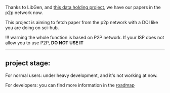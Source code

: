 Thanks to LibGen, and [this data holding project](https://www.reddit.com/r/libgen/comments/eo0y2c/library_genesis_project_update_25_million_books/),
we have our papers in the p2p network now.

This project is aiming to fetch paper from the p2p network with a DOI like you are doing on sci-hub.

<!-- prettier-ignore -->
!!! warning
    the whole function is based on P2P network.
    If your ISP does not allow you to use P2P, **DO NOT USE IT**

---

## project stage:

For normal users: under heavy development, and it's not working at now.

For developers: you can find more information in the [roadmap](https://github.com/sci-hub-p2p/sci-hub-p2p/issues/2)
